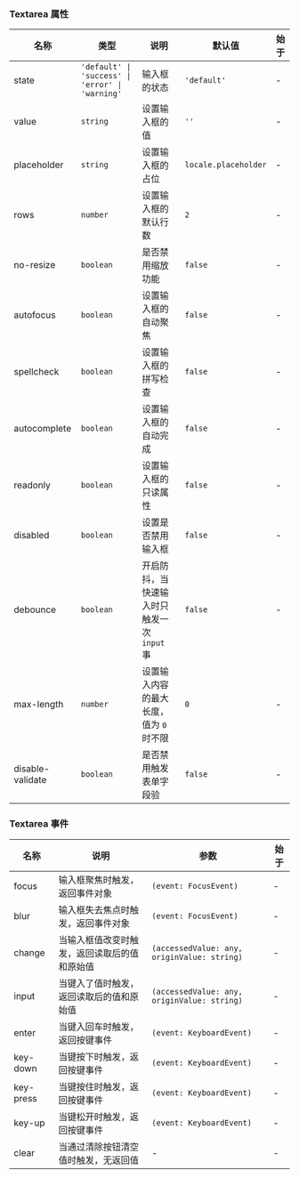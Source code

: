 ### Textarea 属性

| 名称             | 类型                                             | 说明                                        | 默认值               | 始于 |
| ---------------- | ------------------------------------------------ | ------------------------------------------- | -------------------- | ---- |
| state            | `'default' \| 'success' \| 'error' \| 'warning'` | 输入框的状态                                | `'default'`          | -    |
| value            | `string`                                         | 设置输入框的值                              | `''`                 | -    |
| placeholder      | `string`                                         | 设置输入框的占位                            | `locale.placeholder` | -    |
| rows             | `number`                                         | 设置输入框的默认行数                        | `2`                  | -    |
| no-resize        | `boolean`                                         | 是否禁用缩放功能                            | `false`              | -    |
| autofocus        | `boolean`                                        | 设置输入框的自动聚焦                        | `false`              | -    |
| spellcheck       | `boolean`                                        | 设置输入框的拼写检查                        | `false`              | -    |
| autocomplete     | `boolean`                                        | 设置输入框的自动完成                        | `false`              | -    |
| readonly         | `boolean`                                        | 设置输入框的只读属性                        | `false`              | -    |
| disabled         | `boolean`                                        | 设置是否禁用输入框                          | `false`              | -    |
| debounce         | `boolean`                                        | 开启防抖，当快速输入时只触发一次 `input` 事 | `false`              | -    |
| max-length       | `number`                                         | 设置输入内容的最大长度，值为 `0` 时不限     | `0`                  | -    |
| disable-validate | `boolean`                                        | 是否禁用触发表单字段验                      | `false`              | -    |

### Textarea 事件

| 名称      | 说明                                         | 参数                                        | 始于 |
| --------- | -------------------------------------------- | ------------------------------------------- | ---- |
| focus     | 输入框聚焦时触发，返回事件对象               | `(event: FocusEvent)`                       | -    |
| blur      | 输入框失去焦点时触发，返回事件对象           | `(event: FocusEvent)`                       | -    |
| change    | 当输入框值改变时触发，返回读取后的值和原始值 | `(accessedValue: any, originValue: string)` | -    |
| input     | 当键入了值时触发，返回读取后的值和原始值     | `(accessedValue: any, originValue: string)` | -    |
| enter     | 当键入回车时触发，返回按键事件               | `(event: KeyboardEvent)`                    | -    |
| key-down  | 当键按下时触发，返回按键事件                 | `(event: KeyboardEvent)`                    | -    |
| key-press | 当键按住时触发，返回按键事件                 | `(event: KeyboardEvent)`                    | -    |
| key-up    | 当键松开时触发，返回按键事件                 | `(event: KeyboardEvent)`                    | -    |
| clear     | 当通过清除按钮清空值时触发，无返回值         | -                                           | -    |
